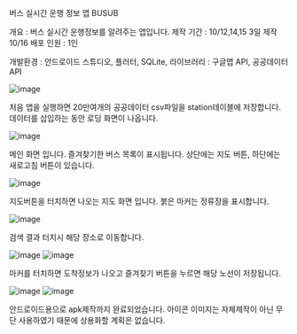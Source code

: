버스 실시간 운행 정보 앱 BUSUB 

개요 : 버스 실시간 운행정보를 알려주는 앱입니다.
제작 기간 : 10/12,14,15 3일 제작
            10/16 배포
인원 : 1인


개발환경 : 안드로이드 스튜디오, 플러터, SQLite, 
      라이브러리 : 구글맵 API, 공공데이터 API


![image](https://github.com/user-attachments/assets/83af54a6-1315-4b18-ad81-27c8f9f62823)

처음 앱을 실행하면 20만여개의 공공데이터 csv파일을 station테이블에 저장합니다. 데이터를 삽입하는 동안 로딩 화면이 나옵니다.



![image](https://github.com/user-attachments/assets/0c9a6b5d-d621-4736-b23d-4483f219dedb)

메인 화면 입니다. 
즐겨찾기한 버스 목록이 표시됩니다. 
상단에는 지도 버튼, 
하단에는 새로고침 버튼이 있습니다.



![image](https://github.com/user-attachments/assets/9fb16b47-6428-4863-a760-b56627aebe28)

지도버튼을 터치하면 나오는 지도 화면 입니다. 
붉은 마커는 정류장을 표시합니다.

![image](https://github.com/user-attachments/assets/33910c69-53ea-4a9a-9e5a-2ba80510c44e)

검색 결과 터치시 해당 장소로 이동합니다.


![image](https://github.com/user-attachments/assets/d3889a55-0206-4b7b-b0a5-c82414e9e541)
![image](https://github.com/user-attachments/assets/81d60de9-8170-4738-83a4-5877702a6998)

마커를 터치하면 도착정보가 나오고 즐겨찾기 버튼을 누르면 해당 노선이 저장됩니다.



![image](https://github.com/user-attachments/assets/bb0acd20-8056-495d-8b4c-de0e6d4d44b0)
![image](https://github.com/user-attachments/assets/4e976995-8d96-451d-8df1-d6fa3fe74f2f)

안드로이드용으로 apk제작까지 완료되었습니다. 아이콘 이미지는 자체제작이 아닌 무단 사용하였기 때문에 상용화할 계획은 없습니다.










